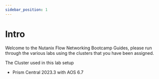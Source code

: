 ```yaml
---
sidebar_position: 1
---
```


# Intro

Welcome to the Nutanix Flow Networking Bootcamp Guides, please run through the various labs using the clusters that you have been assigned. 

The Cluster used in this lab setup
- Prism Central 2023.3 with AOS 6.7